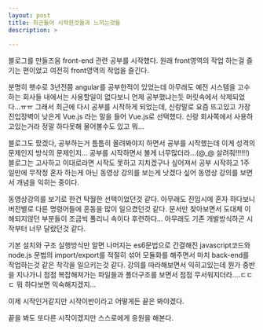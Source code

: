 ```yaml
---
layout: post
title: 최근들어 시작한것들과 느끼는것들
description: >
    
---
```


블로그를 만들즈음 front-end 관련 공부를 시작했다. 원래 front영역의 작업 하는걸 즐기는 편이었고 여전히 front영역의 작업을 즐긴다.

분명히 햇수로 3년전쯤 angular를 공부한적이 있었는데 아무래도 예전 시스템을 고수하는 회사들 내에서는 사용할일이 없다보니 언제 공부했냐는듯 머릿속에서 삭제되었다...ㅠㅠ 그래서 최근에 다시 공부를 시작하게 되었는데, 신랑말로 요즘 뜨고있고 가장 진입장벽이 낮은게 Vue.js 라는 말을 들어 Vue.js로 선택했다. 신랑 회사쪽에서 사용하고있는거라 정말 하다못해 물어볼수도 있고 뭐...

블로그도 팠겠다, 공부하는거 틈틈히 올려봐야지 하면서 공부를 시작했는데 이게 성격의 문제인지 방식의 문제인지... 공부를 시작하면서 볼게 너무많더라...(@_@ 살려줘!!!!!!)    
블로그는 고사하고 이대로라면 시작도 못하고 지치겠구나 싶어져서 공부 시작하고 1주일만에 무작정 혼자 하는게 아닌 동영상 강의를 보는게 낫겠다 싶어 동영상 강의를 보면서 개념을 익히는 중이다.  

동영상강의를 보기로 한건 탁월한 선택이었던것 같다. 아무래도 진입시에 혼자 하다보니 버전별로 다른 명령어들에 혼동을 많이 일으켰던것 같다. 문서만 찾아보면서 도대체 이해되지않던 부분들이 조금씩 풀리니 속이다 후련하다... 아무래도 기존 개발방식하곤 시작부터 너무 달랐던것 같다.

기본 설치와 구조 실행방식만 알면 나머지는 es6문법으로 간결해진 javascript코드와 node.js 문법의 import/export를 적절히 섞어 모듈화를 해주면서 마치 back-end를 작업하는것 같은 착각을 일으키는것 같다. 강의를 따라해보면서 익히고있는데 뭔가 중반을 지나가니 점점 복잡해져가는 파일들과 폴더구조를 보면서 점점 무서워지더라....ㄷㄷㄷ 뭐 하다보면 익숙해지겠지...

이제 시작인거같지만 시작이반이라고 어떻게든 끝은 봐야겠다.    

끝을 봐도 또다른 시작이겠지만 스스로에게 응원을 해본다. 